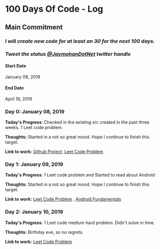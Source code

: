 # 100 Days Of Code - Log

## Main Commitment
### *I will create new code for at least an 30 for the next 100 days.*
### *Tweet the status [@JaymohanDotNet](https://twitter.com/JayamohanDotNet) twitter handle*

#### Start Date
January 08, 2019 

#### End Date
April 18, 2019 

### Day 0: January 08, 2019 

**Today's Progress**: Checked in the existing src created in the past three weeks. 1 Leet code problem.

**Thoughts:** Started in a not so great mood. Hope I continue to finish this target.

**Link to work:**  [Github Project](https://github.com/jjayamohan/100-days-of-code), [Leet Code Problem](https://github.com/jjayamohan/100-days-of-code/blob/master/src/main/java/com.jay/leetcode/easy/AddDigit.java) 

### Day 1: January 09, 2019 

**Today's Progress**: 1 Leet code problem and Started to read about Android 

**Thoughts:** Started in a not so great mood. Hope I continue to finish this target.

**Link to work:**  [Leet Code Problem](https://github.com/jjayamohan/100-days-of-code/blob/master/src/main/java/com.jay/leetcode/easy/StockBestTimeToBuySell.java)
, [Android Fundamentals](https://developer.android.com/guide/components/fundamentals)  


### Day 2: January 10, 2019 

**Today's Progress**: 1 Leet code medium hard problem. Didn't solve in time. 

**Thoughts:** Birthday eve, so no regrets.

**Link to work:**  [Leet Code Problem](https://github.com/jjayamohan/100-days-of-code/blob/master/src/main/java/com.jay/leetcode/medium/AccountsMerge.java) 
